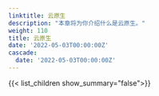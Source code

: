 ```yaml
---
linktitle: 云原生
description: "本章将为你介绍什么是云原生。"
weight: 110
title: 云原生
date: '2022-05-03T00:00:00Z'
cascade:
  date: '2022-05-03T00:00:00Z'
---
```


{{< list_children show_summary="false">}}

